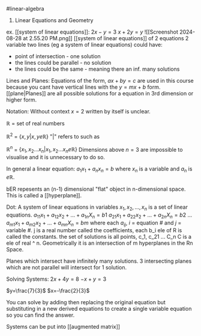 #linear-algebra 

1. Linear Equations and Geometry

ex. [[system of linear equations]]:
$2x-y=3$
$x+2y=y$
![[Screenshot 2024-08-28 at 2.55.20 PM.png]]
[[system of linear equations]] of 2 equations 2 variable two lines (eg a system of linear equations) could have:
- point of intersection - one solution
- the lines could be parallel - no solution
- the lines could be the same - meaning there an inf. many solutions

Lines and Planes:
Equations of the form, $ax + by=c$ are used in this course because you cant have vertical lines with the $y=mx+b$ form. [[plane|Planes]] are all possible solutions for a equation in 3rd dimension or higher form. 


Notation:
Without context $x=2$ written by itself is unclear.

$\mathbb{R}$ = set of real numbers

$\mathbb{R}^2$ = $\{x,y | x,y e\mathbb{R}\}$
"|" refers to such as

$\mathbb{R}^n$ = $\{x_1,x_2 ... x_n | x_1,x_2 ... x_n e\mathbb{R}\}$
Dimensions above $n=3$ are impossible to visualise and it is unnecessary to do so.



In general a linear equation:
$a_1x_1 + a_n x_n =b$
where $x_n$ is a variable and $a_n$ is $e$$\mathbb{R}$.

bER repesents an (n-1) dimensional "flat" object in n-dimensional space. This is called a [[hyperplane]].


Dot:
A system of linear equations in variables $x_1, x_2, ..., x_n$ is a set of linear equations. 
$a_{11} x_1 + a_{12} x_2 + ... + a_{1n} X_n = b1$
$a_{21} x_1 + a_{22} x_2 + ... + a_{2n} X_n = b2$
$...$
$a_{m1} x_1 + a_{m2} x_2 + ... + a_{mn} X_n = bm$
where each $a_{ij}$, $i$ = equation # and $j$ = variable #. j is a real number called the coefficients, each b_i ele of R is called the constants. the set of solutions is all points, c_1, c_21 ... C_n C is a ele of real ^ n. Geometrically it is an intersection of m hyperplanes in the Rn Space.

Planes which intersect have infinitely many solutions. 3 intersecting planes which are not parallel will intersect for 1 solution. 

Solving Systems:
$2x+4y=8$
$-x+y=3$

$y=\frac{7}{3}$
$x=-\frac{2}{3}$

You can solve by adding then replacing the original equation but substituting in a new derived equations to create a single variable equation so you can find the answer. 


Systems can be put into [[augmented matrix]]
